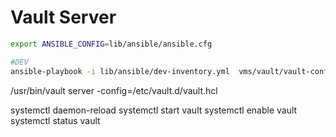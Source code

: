 # Vault Server

```bash
export ANSIBLE_CONFIG=lib/ansible/ansible.cfg

#DEV
ansible-playbook -i lib/ansible/dev-inventory.yml  vms/vault/vault-config-ans.yml
```



/usr/bin/vault server -config=/etc/vault.d/vault.hcl

systemctl daemon-reload
systemctl start vault
systemctl enable vault
systemctl status vault